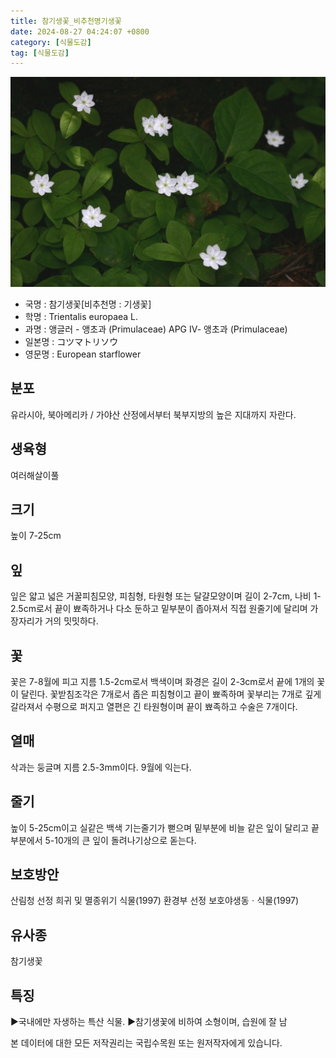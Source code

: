```yaml
---
title: 참기생꽃_비추천명기생꽃
date: 2024-08-27 04:24:07 +0800
category: [식물도감]
tag: [식물도감]
---
```




![참기생꽃[비추천명 : 기생꽃]](/assets/img/fileUpload/plants/basic/Primulaceae/Trientalis/17035/17035_1_th2.jpg)
- 국명 : 참기생꽃[비추천명 : 기생꽃]
- 학명 : Trientalis europaea L.
- 과명 : 앵글러 - 앵초과 (Primulaceae) APG Ⅳ- 앵초과 (Primulaceae)
- 일본명 : コツマトリソウ
- 영문명 : European starflower


## 분포
유라시아, 북아메리카 / 가야산 산정에서부터 북부지방의 높은 지대까지 자란다.
## 생육형
여러해살이풀
## 크기
높이 7-25cm
## 잎
잎은 얇고 넓은 거꿀피침모양, 피침형, 타원형 또는 달걀모양이며 길이 2-7cm, 나비 1-2.5cm로서 끝이 뾰족하거나 다소 둔하고 밑부분이 좁아져서 직접 원줄기에 달리며 가장자리가 거의 밋밋하다.
## 꽃
꽃은 7-8월에 피고 지름 1.5-2cm로서 백색이며 화경은 길이 2-3cm로서 끝에 1개의 꽃이 달린다. 꽃받침조각은 7개로서 좁은 피침형이고 끝이 뾰족하며 꽃부리는 7개로 깊게 갈라져서 수평으로 퍼지고 열편은 긴 타원형이며 끝이 뾰족하고 수술은 7개이다.
## 열매
삭과는 둥글며 지름 2.5-3mm이다. 9월에 익는다. 
## 줄기
높이 5-25cm이고 실같은 백색 기는줄기가 뻗으며 밑부분에 비늘 같은 잎이 달리고 끝부분에서 5-10개의 큰 잎이 돌려나기상으로 돋는다.
## 보호방안
산림청 선정 희귀 및 멸종위기 식물(1997)
환경부 선정 보호야생동ㆍ식물(1997)
## 유사종
참기생꽃
## 특징
▶국내에만 자생하는 특산 식물.
▶참기생꽃에 비하여 소형이며, 습원에 잘 남






본 데이터에 대한 모든 저작권리는 국립수목원 또는 원저작자에게 있습니다.
